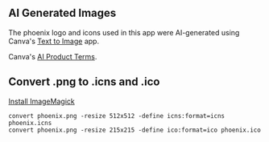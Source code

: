 ## AI Generated Images

The phoenix logo and icons used in this app were AI-generated using
Canva's [Text to Image](https://www.canva.com/your-apps/text-to-image) app.

Canva's [AI Product Terms](https://www.canva.com/policies/ai-product-terms/).

## Convert .png to .icns and .ico

[Install ImageMagick](https://imagemagick.org/script/download.php)

```shell
convert phoenix.png -resize 512x512 -define icns:format=icns phoenix.icns
convert phoenix.png -resize 215x215 -define ico:format=ico phoenix.ico
```
